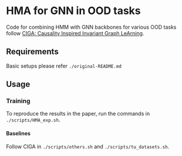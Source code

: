 # HMA for GNN in OOD tasks

Code for combining HMM with GNN backbones for various OOD tasks follow [CIGA: Causality Inspired Invariant Graph LeArning](https://arxiv.org/abs/2202.05441).

## Requirements

Basic setups please refer `./original-README.md`

## Usage

### Training

To reproduce the results in the paper, run the commands in `./scripts/HMA_exp.sh`.

#### Baselines

Follow CIGA in `./scripts/others.sh` and `./scripts/tu_datasets.sh`.
